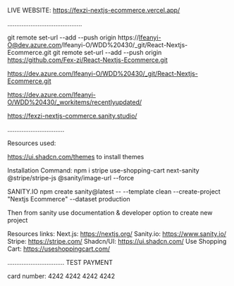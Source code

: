 LIVE WEBSITE: https://fexzi-nextjs-ecommerce.vercel.app/

..........................................

git remote set-url --add --push origin https://Ifeanyi-O@dev.azure.com/Ifeanyi-O/WDD%20430/_git/React-Nextjs-Ecommerce.git
git remote set-url --add --push origin https://github.com/Fex-zi/React-Nextjs-Ecommerce.git

https://dev.azure.com/Ifeanyi-O/WDD%20430/_git/React-Nextjs-Ecommerce.git

https://dev.azure.com/Ifeanyi-O/WDD%20430/_workitems/recentlyupdated/

https://fexzi-nextjs-commerce.sanity.studio/

................................

Resources used:

https://ui.shadcn.com/themes to install themes

Installation Command: npm i stripe use-shopping-cart next-sanity @stripe/stripe-js @sanity/image-url --force

SANITY.IO
npm create sanity@latest -- --template clean --create-project "Nextjs Ecommerce" --dataset production

Then from sanity use documentation & developer option to create new project


Resources links:
Next.js: https://nextjs.org/
Sanity.io: https://www.sanity.io/
Stripe: https://stripe.com/
Shadcn/UI: https://ui.shadcn.com/
Use Shopping Cart: https://useshoppingcart.com/

................................
TEST PAYMENT 

card number: 4242 4242 4242 4242